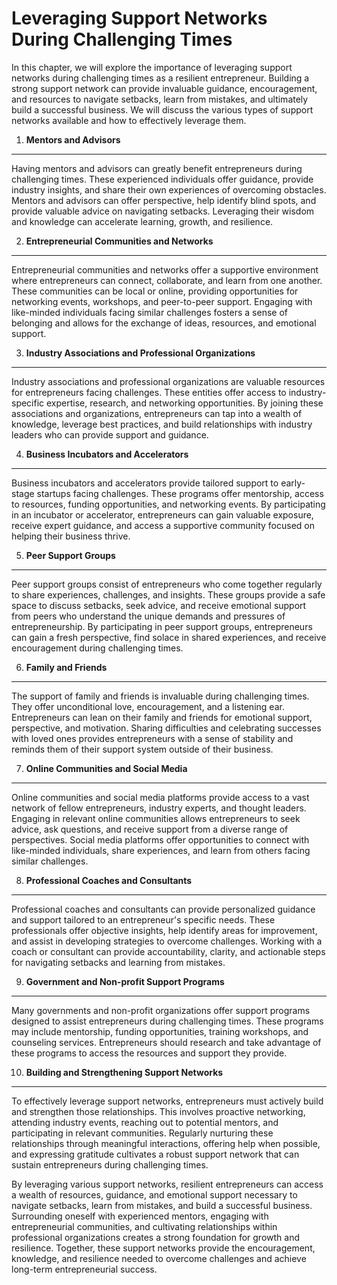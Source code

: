 Leveraging Support Networks During Challenging Times
=============================================================

In this chapter, we will explore the importance of leveraging support networks during challenging times as a resilient entrepreneur. Building a strong support network can provide invaluable guidance, encouragement, and resources to navigate setbacks, learn from mistakes, and ultimately build a successful business. We will discuss the various types of support networks available and how to effectively leverage them.

1. **Mentors and Advisors**
---------------------------

Having mentors and advisors can greatly benefit entrepreneurs during challenging times. These experienced individuals offer guidance, provide industry insights, and share their own experiences of overcoming obstacles. Mentors and advisors can offer perspective, help identify blind spots, and provide valuable advice on navigating setbacks. Leveraging their wisdom and knowledge can accelerate learning, growth, and resilience.

2. **Entrepreneurial Communities and Networks**
-----------------------------------------------

Entrepreneurial communities and networks offer a supportive environment where entrepreneurs can connect, collaborate, and learn from one another. These communities can be local or online, providing opportunities for networking events, workshops, and peer-to-peer support. Engaging with like-minded individuals facing similar challenges fosters a sense of belonging and allows for the exchange of ideas, resources, and emotional support.

3. **Industry Associations and Professional Organizations**
-----------------------------------------------------------

Industry associations and professional organizations are valuable resources for entrepreneurs facing challenges. These entities offer access to industry-specific expertise, research, and networking opportunities. By joining these associations and organizations, entrepreneurs can tap into a wealth of knowledge, leverage best practices, and build relationships with industry leaders who can provide support and guidance.

4. **Business Incubators and Accelerators**
-------------------------------------------

Business incubators and accelerators provide tailored support to early-stage startups facing challenges. These programs offer mentorship, access to resources, funding opportunities, and networking events. By participating in an incubator or accelerator, entrepreneurs can gain valuable exposure, receive expert guidance, and access a supportive community focused on helping their business thrive.

5. **Peer Support Groups**
--------------------------

Peer support groups consist of entrepreneurs who come together regularly to share experiences, challenges, and insights. These groups provide a safe space to discuss setbacks, seek advice, and receive emotional support from peers who understand the unique demands and pressures of entrepreneurship. By participating in peer support groups, entrepreneurs can gain a fresh perspective, find solace in shared experiences, and receive encouragement during challenging times.

6. **Family and Friends**
-------------------------

The support of family and friends is invaluable during challenging times. They offer unconditional love, encouragement, and a listening ear. Entrepreneurs can lean on their family and friends for emotional support, perspective, and motivation. Sharing difficulties and celebrating successes with loved ones provides entrepreneurs with a sense of stability and reminds them of their support system outside of their business.

7. **Online Communities and Social Media**
------------------------------------------

Online communities and social media platforms provide access to a vast network of fellow entrepreneurs, industry experts, and thought leaders. Engaging in relevant online communities allows entrepreneurs to seek advice, ask questions, and receive support from a diverse range of perspectives. Social media platforms offer opportunities to connect with like-minded individuals, share experiences, and learn from others facing similar challenges.

8. **Professional Coaches and Consultants**
-------------------------------------------

Professional coaches and consultants can provide personalized guidance and support tailored to an entrepreneur's specific needs. These professionals offer objective insights, help identify areas for improvement, and assist in developing strategies to overcome challenges. Working with a coach or consultant can provide accountability, clarity, and actionable steps for navigating setbacks and learning from mistakes.

9. **Government and Non-profit Support Programs**
-------------------------------------------------

Many governments and non-profit organizations offer support programs designed to assist entrepreneurs during challenging times. These programs may include mentorship, funding opportunities, training workshops, and counseling services. Entrepreneurs should research and take advantage of these programs to access the resources and support they provide.

10. **Building and Strengthening Support Networks**
---------------------------------------------------

To effectively leverage support networks, entrepreneurs must actively build and strengthen those relationships. This involves proactive networking, attending industry events, reaching out to potential mentors, and participating in relevant communities. Regularly nurturing these relationships through meaningful interactions, offering help when possible, and expressing gratitude cultivates a robust support network that can sustain entrepreneurs during challenging times.

By leveraging various support networks, resilient entrepreneurs can access a wealth of resources, guidance, and emotional support necessary to navigate setbacks, learn from mistakes, and build a successful business. Surrounding oneself with experienced mentors, engaging with entrepreneurial communities, and cultivating relationships within professional organizations creates a strong foundation for growth and resilience. Together, these support networks provide the encouragement, knowledge, and resilience needed to overcome challenges and achieve long-term entrepreneurial success.
